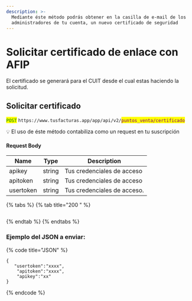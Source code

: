 ```yaml
---
description: >-
  Mediante éste método podrás obtener en la casilla de e-mail de los
  administradores de tu cuenta, un nuevo certificado de seguridad
---
```


# Solicitar certificado de enlace con AFIP

El certificado se generará para el CUIT desde el cual estas haciendo la solicitud.

## Solicitar certificado

<mark style="color:green;">`POST`</mark> `https://www.tusfacturas.app/app/api/v2/`<mark style="color:purple;">`puntos_venta/certificado`</mark>

💡 El uso de éste método  contabiliza como un request en tu suscripción

#### Request Body

| Name      | Type   | Description                 |
| --------- | ------ | --------------------------- |
| apikey    | string | Tus credenciales de acceso  |
| apitoken  | string | Tus credenciales de acceso  |
| usertoken | string | Tus credenciales de acceso. |

{% tabs %}
{% tab title="200 " %}
```
```
{% endtab %}
{% endtabs %}

### Ejemplo del JSON a enviar:

{% code title="JSON" %}
```
{
   "usertoken":"xxxx",
    "apitoken":"xxxx",
    "apikey":"xx" 
}
```
{% endcode %}

